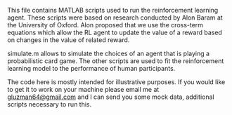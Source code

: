 This file contains MATLAB scripts used to run the reinforcement learning agent. 
These scripts were based on research conducted by Alon Baram at the University of Oxford. 
Alon proposed that we use the cross-term equations which allow the RL agent to update the value of a reward
based on changes in the value of related reward.

simulate.m allows to simulate the choices of an agent that is playing a probabilistic card game. The other scripts are used to fit the reinforcement learning model to the performance of human participants. 

The code here is mostly intended for illustrative purposes. If you would like to get it to work on your machine please email me at gluzman64@gmail.com and I can send you some mock data, additional scripts necessary to run this. 
